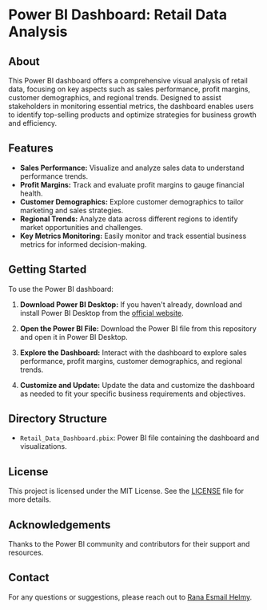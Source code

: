 # Power BI Dashboard: Retail Data Analysis

## About

This Power BI dashboard offers a comprehensive visual analysis of retail data, focusing on key aspects such as sales performance, profit margins, customer demographics, and regional trends. Designed to assist stakeholders in monitoring essential metrics, the dashboard enables users to identify top-selling products and optimize strategies for business growth and efficiency.

## Features

- **Sales Performance:** Visualize and analyze sales data to understand performance trends.
- **Profit Margins:** Track and evaluate profit margins to gauge financial health.
- **Customer Demographics:** Explore customer demographics to tailor marketing and sales strategies.
- **Regional Trends:** Analyze data across different regions to identify market opportunities and challenges.
- **Key Metrics Monitoring:** Easily monitor and track essential business metrics for informed decision-making.

## Getting Started

To use the Power BI dashboard:

1. **Download Power BI Desktop:**
   If you haven't already, download and install Power BI Desktop from the [official website](https://powerbi.microsoft.com/desktop/).

2. **Open the Power BI File:**
   Download the Power BI file from this repository and open it in Power BI Desktop.

3. **Explore the Dashboard:**
   Interact with the dashboard to explore sales performance, profit margins, customer demographics, and regional trends.

4. **Customize and Update:**
   Update the data and customize the dashboard as needed to fit your specific business requirements and objectives.

## Directory Structure

- `Retail_Data_Dashboard.pbix`: Power BI file containing the dashboard and visualizations.

## License

This project is licensed under the MIT License. See the [LICENSE](LICENSE) file for more details.

## Acknowledgements

Thanks to the Power BI community and contributors for their support and resources.

## Contact

For any questions or suggestions, please reach out to [Rana Esmail Helmy](mailto:ranaesmail678m@gmail.com).

